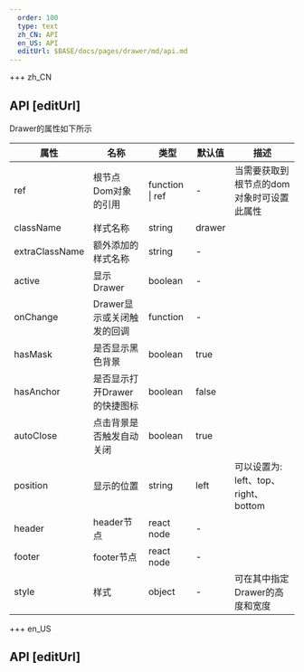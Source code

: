 ```yaml
---   
  order: 100
  type: text
  zh_CN: API
  en_US: API
  editUrl: $BASE/docs/pages/drawer/md/api.md
---      
```


+++  zh_CN
## API [editUrl]    

Drawer的属性如下所示    

| 属性 | 名称 | 类型 | 默认值 | 描述 |
| --- | --- | --- | --- | --- |
| ref | 根节点Dom对象的引用 | function \| ref | - | 当需要获取到根节点的dom对象时可设置此属性 |
| className | 样式名称 | string | drawer |  |
| extraClassName | 额外添加的样式名称 | string | - |  |
| active | 显示Drawer | boolean | - |  |
| onChange | Drawer显示或关闭触发的回调 | function | - |  |
| hasMask | 是否显示黑色背景 | boolean | true |  |
| hasAnchor | 是否显示打开Drawer的快捷图标 | boolean | false |  |
| autoClose | 点击背景是否触发自动关闭 | boolean | true |  |
| position | 显示的位置 | string | left | 可以设置为: left、top、right、bottom  |
| header | header节点 | react node | - |   |
| footer | footer节点 | react node | - |   |
| style | 样式 | object | - | 可在其中指定Drawer的高度和宽度  |

+++ en_US
## API [editUrl]     

